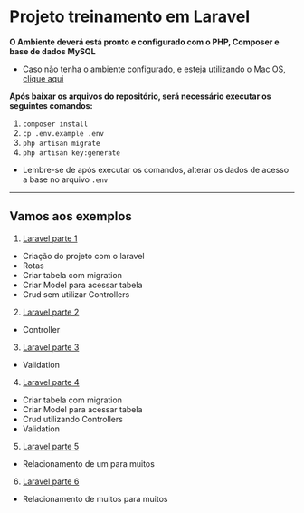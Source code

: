 <h1>Projeto treinamento em Laravel</h1>

<strong>O Ambiente deverá está pronto e configurado com o PHP, Composer e base de dados MySQL</strong>

- Caso não tenha o ambiente configurado, e esteja utilizando o Mac OS, [clique aqui](https://github.com/mrcarromesa/configurar-ambiente-php)

<strong>Após baixar os arquivos do repositório, será necessário executar os seguintes comandos:</strong>

1. `composer install`
2. `cp .env.example .env`
3. `php artisan migrate`
4. `php artisan key:generate`

- Lembre-se de após executar os comandos, alterar os dados de acesso a base no arquivo `.env`

---

<h2>Vamos aos exemplos</h2>

1. [Laravel parte 1](https://github.com/mrcarromesa/laravel-parte1)

- Criação do projeto com o laravel
- Rotas
- Criar tabela com migration
- Criar Model para acessar tabela
- Crud sem utilizar Controllers

2. [Laravel parte 2](https://github.com/mrcarromesa/laravel-parte2)

- Controller

3. [Laravel parte 3](https://github.com/mrcarromesa/laravel-parte3)

- Validation

4. [Laravel parte 4](https://github.com/mrcarromesa/laravel-parte4)

- Criar tabela com migration
- Criar Model para acessar tabela
- Crud utilizando Controllers
- Validation

5. [Laravel parte 5](https://github.com/mrcarromesa/laravel-parte5)

- Relacionamento de um para muitos

6. [Laravel parte 6](https://github.com/mrcarromesa/laravel-parte6)

- Relacionamento de muitos para muitos